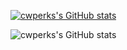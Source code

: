 [![cwperks's GitHub stats](https://github-readme-stats.vercel.app/api?username=cwperks)](https://github.com/cwperks/github-readme-stats)

![cwperks's GitHub stats](https://github-readme-stats.vercel.app/api?username=cwperks&show=reviews,discussions_started,discussions_answered,prs_merged,prs_merged_percentage)
